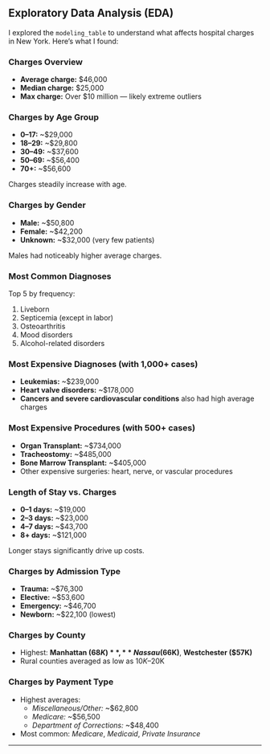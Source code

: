 ## Exploratory Data Analysis (EDA)

I explored the `modeling_table` to understand what affects hospital charges in New York. Here’s what I found:

### Charges Overview
- **Average charge:** $46,000  
- **Median charge:** $25,000  
- **Max charge:** Over $10 million — likely extreme outliers

### Charges by Age Group
- **0–17:** ~$29,000  
- **18–29:** ~$29,800  
- **30–49:** ~$37,600  
- **50–69:** ~$56,400  
- **70+:** ~$56,600  

Charges steadily increase with age.

### Charges by Gender
- **Male:** ~$50,800  
- **Female:** ~$42,200  
- **Unknown:** ~$32,000 (very few patients)

Males had noticeably higher average charges.

### Most Common Diagnoses
Top 5 by frequency:
1. Liveborn
2. Septicemia (except in labor)
3. Osteoarthritis
4. Mood disorders
5. Alcohol-related disorders

### Most Expensive Diagnoses (with 1,000+ cases)
- **Leukemias:** ~$239,000  
- **Heart valve disorders:** ~$178,000  
- **Cancers and severe cardiovascular conditions** also had high average charges

### Most Expensive Procedures (with 500+ cases)
- **Organ Transplant:** ~$734,000  
- **Tracheostomy:** ~$485,000  
- **Bone Marrow Transplant:** ~$405,000  
- Other expensive surgeries: heart, nerve, or vascular procedures

### Length of Stay vs. Charges
- **0–1 days:** ~$19,000  
- **2–3 days:** ~$23,000  
- **4–7 days:** ~$43,700  
- **8+ days:** ~$121,000  

Longer stays significantly drive up costs.

### Charges by Admission Type
- **Trauma:** ~$76,300  
- **Elective:** ~$53,600  
- **Emergency:** ~$46,700  
- **Newborn:** ~$22,100 (lowest)

### Charges by County
- Highest: **Manhattan ($68K)**, **Nassau ($66K)**, **Westchester ($57K)**  
- Rural counties averaged as low as $10K–$20K

### Charges by Payment Type
- Highest averages:  
  - *Miscellaneous/Other:* ~$62,800  
  - *Medicare:* ~$56,500  
  - *Department of Corrections:* ~$48,400  
- Most common: *Medicare*, *Medicaid*, *Private Insurance*

---